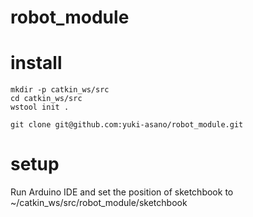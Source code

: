 # robot_module

# install
```
mkdir -p catkin_ws/src
cd catkin_ws/src
wstool init .

git clone git@github.com:yuki-asano/robot_module.git
```

# setup
Run Arduino IDE and set the position of sketchbook to  
~/catkin_ws/src/robot_module/sketchbook
